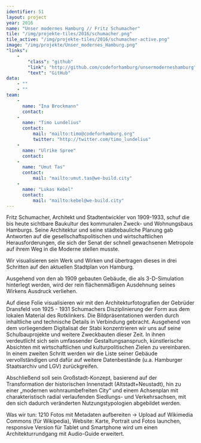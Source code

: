 ```yaml
---
identifier: 51
layout: project
year: 2016
name: "Unser modernes Hamburg // Fritz Schumacher"
tile: "/img/projekte-tiles/2016/schumacher.png"
tile_active: "/img/projekte-tiles/2016/schumacher-active.png"
image: "/img/projekte/Unser_modernes_Hamburg.png"
"links":
    -
        "class": "github"
        "link": "http://github.com/codeforhamburg/unsermoderneshamburg"
        "text": "GitHub"
data:
    - ""
    - ""
team:
    -
      name: "Ina Brockmann"
      contact:
    -
      name: "Timo Lundelius"
      contact:
          mail: "mailto:timo@codeforhamburg.org"
          twitter: "http://twitter.com/timo_lundelius"
    -
      name: "Ulrike Spree"
      contact:
    -
      name: "Umut Tas"
      contact:
          mail: "mailto:umut.tas@we-build.city"
    -
      name: "Lukas Kebel"
      contact:
          mail: "mailto:kebel@we-build.city"
---
```

Fritz Schumacher, Architekt und Stadtentwickler von 1909-1933, schuf die bis heute sichtbare  Baukultur des kommunalen Zweck- und Wohnungsbaus Hamburgs. Seine Architektur und seine städtebauliche Planung gab Antworten auf die gesellschaftspolitischen und wirtschaftlichen Herausforderungen, die sich der Senat der schnell gewachsenen Metropole auf ihrem Weg in die Moderne stellen musste.

Wir visualisieren sein Werk und Wirken und übertragen dieses in drei Schritten auf den aktuellen Stadtplan von Hamburg.

Ausgehend von den ab 1909 gebauten Gebäude, die  als 3-D-Simulation hinterlegt werden, wird  der rein flächenmäßigen Ausdehnung seines Wirkens Ausdruck verliehen.

Auf diese Folie visualisieren wir mit den Architekturfotografien der Gebrüder Dransfeld von 1925 - 1931 Schumachers Disziplinierung der Form aus dem lokalen Material des Rotklinkers. Die Bildpräsentationen werden durch inhaltliche und technische Details in Verbindung gebracht. Ausgehend von dem vorliegendem Digitalisat der Stabi  konzentrieren wir uns auf seine Schulbauprojekte und weitere Zweckbauten dieser Zeit. In ihnen verdeutlicht sich sein umfassender Gestaltungsanspruch, künstlerische Absichten mit wirtschaftlichen und kulturpolitischen Zielen zu vereinbaren. In einem zweiten Schritt werden wir die Liste seiner Gebäude vervollständigen und dafür auf weitere Datenbestände (u.a. Hamburger Staatsarchiv und LGV) zurückgreifen.

Abschließend soll sein Großstadt-Konzept, basierend auf der Transformation der historischen Innenstadt (Altstadt+Neustadt), hin zu einer  „modernen wohnraumbefreiten City“ und einem  Achsenplan mit charakteristisch radial verlaufenden Siedlungs- und Verkehrsachsen, mit den sich dadurch veränderten Nutzungstypologien abgebildet werden.

Was wir tun: 1210 Fotos mit Metadaten aufbereiten -> Upload auf Wikimedia Commons (für Wikipedia), Website: Karte, Portrait und Fotos launchen, responsive Version für Tablet und Smartphone wird um einen Architekturrundgang mit Audio-Guide erweitert.
